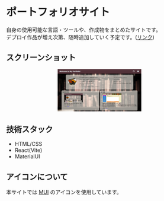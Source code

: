 # ポートフォリオサイト
自身の使用可能な言語・ツールや、作成物をまとめたサイトです。  
デプロイ作品が増え次第、随時追加していく予定です。([リンク](https://my-portfolio-bay-two-44.vercel.app/))  

## スクリーンショット
<p align="center">
  <img src="public/img_product/01.png" width="45%" />
</p>

## 技術スタック
- HTML/CSS
- React(Vite)
- MaterialUI

## アイコンについて
本サイトでは [MUI](https://mui.com/) のアイコンを使用しています。
